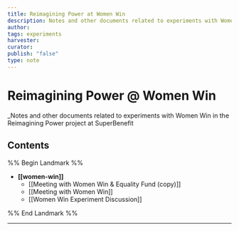 ```yaml
---
title: Reimagining Power at Women Win
description: Notes and other documents related to experiments with Women Win in the Reimagining Power project at SuperBenefit
author: 
tags: experiments
harvester: 
curator: 
publish: "false"
type: note
---
```

# Reimagining Power @ Women Win

_Notes and other documents related to experiments with Women Win in the Reimagining Power project at SuperBenefit

## Contents

%% Begin Landmark %%
- **[[women-win]]**
  - [[Meeting with Women Win & Equality Fund (copy)]]
  - [[Meeting with Women Win]]
  - [[Women Win Experiment Discussion]]

%% End Landmark %%

---
